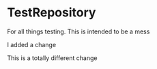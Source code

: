 # TestRepository
For all things testing. This is intended to be a mess

I added a change

This is a totally different change